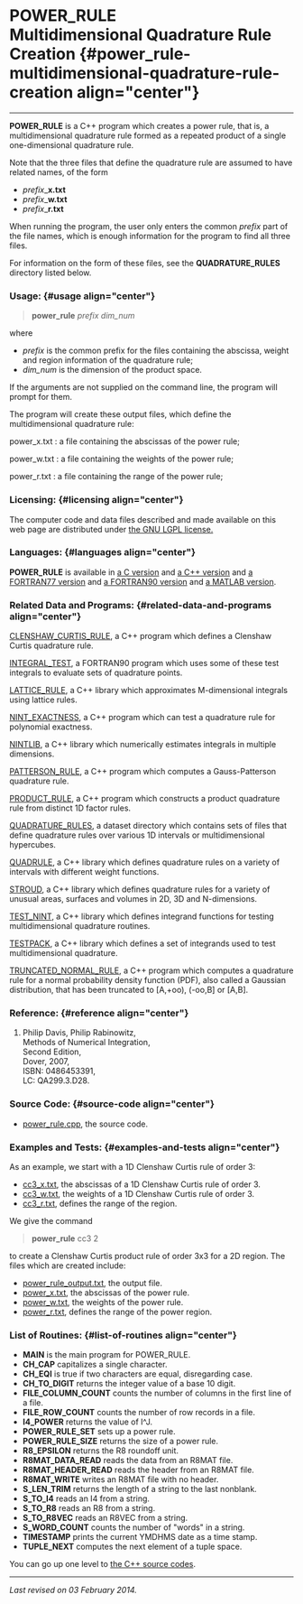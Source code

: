 POWER\_RULE\
Multidimensional Quadrature Rule Creation {#power_rule-multidimensional-quadrature-rule-creation align="center"}
=========================================

------------------------------------------------------------------------

**POWER\_RULE** is a C++ program which creates a power rule, that is, a
multidimensional quadrature rule formed as a repeated product of a
single one-dimensional quadrature rule.

Note that the three files that define the quadrature rule are assumed to
have related names, of the form

-   *prefix*\_**x.txt**
-   *prefix*\_**w.txt**
-   *prefix*\_**r.txt**

When running the program, the user only enters the common *prefix* part
of the file names, which is enough information for the program to find
all three files.

For information on the form of these files, see the
**QUADRATURE\_RULES** directory listed below.

### Usage: {#usage align="center"}

> **power\_rule** *prefix* *dim\_num*

where

-   *prefix* is the common prefix for the files containing the abscissa,
    weight and region information of the quadrature rule;
-   *dim\_num* is the dimension of the product space.

If the arguments are not supplied on the command line, the program will
prompt for them.

The program will create these output files, which define the
multidimensional quadrature rule:

 power\_x.txt 
:   a file containing the abscissas of the power rule;

 power\_w.txt 
:   a file containing the weights of the power rule;

 power\_r.txt 
:   a file containing the range of the power rule;

### Licensing: {#licensing align="center"}

The computer code and data files described and made available on this
web page are distributed under [the GNU LGPL
license.](../../txt/gnu_lgpl.txt)

### Languages: {#languages align="center"}

**POWER\_RULE** is available in [a C
version](../../c_src/power_rule/power_rule.md) and [a C++
version](../../master/power_rule/power_rule.md) and [a FORTRAN77
version](../../f77_src/power_rule/power_rule.md) and [a FORTRAN90
version](../../f_src/power_rule/power_rule.md) and [a MATLAB
version](../../m_src/power_rule/power_rule.md).

### Related Data and Programs: {#related-data-and-programs align="center"}

[CLENSHAW\_CURTIS\_RULE](../../master/clenshaw_curtis_rule/clenshaw_curtis_rule.md),
a C++ program which defines a Clenshaw Curtis quadrature rule.

[INTEGRAL\_TEST](../../f_src/integral_test/integral_test.md), a
FORTRAN90 program which uses some of these test integrals to evaluate
sets of quadrature points.

[LATTICE\_RULE](../../master/lattice_rule/lattice_rule.md), a C++
library which approximates M-dimensional integrals using lattice rules.

[NINT\_EXACTNESS](../../master/nint_exactness/nint_exactness.md), a
C++ program which can test a quadrature rule for polynomial exactness.

[NINTLIB](../../master/nintlib/nintlib.md), a C++ library which
numerically estimates integrals in multiple dimensions.

[PATTERSON\_RULE](../../master/patterson_rule/patterson_rule.md), a
C++ program which computes a Gauss-Patterson quadrature rule.

[PRODUCT\_RULE](../../master/product_rule/product_rule.md), a C++
program which constructs a product quadrature rule from distinct 1D
factor rules.

[QUADRATURE\_RULES](../../datasets/quadrature_rules/quadrature_rules.md),
a dataset directory which contains sets of files that define quadrature
rules over various 1D intervals or multidimensional hypercubes.

[QUADRULE](../../master/quadrule/quadrule.md), a C++ library which
defines quadrature rules on a variety of intervals with different weight
functions.

[STROUD](../../master/stroud/stroud.md), a C++ library which defines
quadrature rules for a variety of unusual areas, surfaces and volumes in
2D, 3D and N-dimensions.

[TEST\_NINT](../../master/test_nint/test_nint.md), a C++ library
which defines integrand functions for testing multidimensional
quadrature routines.

[TESTPACK](../../master/testpack/testpack.md), a C++ library which
defines a set of integrands used to test multidimensional quadrature.

[TRUNCATED\_NORMAL\_RULE](../../master/truncated_normal_rule/truncated_normal_rule.md),
a C++ program which computes a quadrature rule for a normal probability
density function (PDF), also called a Gaussian distribution, that has
been truncated to \[A,+oo), (-oo,B\] or \[A,B\].

### Reference: {#reference align="center"}

1.  Philip Davis, Philip Rabinowitz,\
    Methods of Numerical Integration,\
    Second Edition,\
    Dover, 2007,\
    ISBN: 0486453391,\
    LC: QA299.3.D28.

### Source Code: {#source-code align="center"}

-   [power\_rule.cpp](power_rule.cpp), the source code.

### Examples and Tests: {#examples-and-tests align="center"}

As an example, we start with a 1D Clenshaw Curtis rule of order 3:

-   [cc3\_x.txt](cc3_x.txt), the abscissas of a 1D Clenshaw Curtis rule
    of order 3.
-   [cc3\_w.txt](cc3_w.txt), the weights of a 1D Clenshaw Curtis rule of
    order 3.
-   [cc3\_r.txt](cc3_r.txt), defines the range of the region.

We give the command

> **power\_rule** cc3 2

to create a Clenshaw Curtis product rule of order 3x3 for a 2D region.
The files which are created include:

-   [power\_rule\_output.txt](power_rule_output.txt), the output file.
-   [power\_x.txt](power_x.txt), the abscissas of the power rule.
-   [power\_w.txt](power_w.txt), the weights of the power rule.
-   [power\_r.txt](power_r.txt), defines the range of the power region.

### List of Routines: {#list-of-routines align="center"}

-   **MAIN** is the main program for POWER\_RULE.
-   **CH\_CAP** capitalizes a single character.
-   **CH\_EQI** is true if two characters are equal, disregarding case.
-   **CH\_TO\_DIGIT** returns the integer value of a base 10 digit.
-   **FILE\_COLUMN\_COUNT** counts the number of columns in the first
    line of a file.
-   **FILE\_ROW\_COUNT** counts the number of row records in a file.
-   **I4\_POWER** returns the value of I\^J.
-   **POWER\_RULE\_SET** sets up a power rule.
-   **POWER\_RULE\_SIZE** returns the size of a power rule.
-   **R8\_EPSILON** returns the R8 roundoff unit.
-   **R8MAT\_DATA\_READ** reads the data from an R8MAT file.
-   **R8MAT\_HEADER\_READ** reads the header from an R8MAT file.
-   **R8MAT\_WRITE** writes an R8MAT file with no header.
-   **S\_LEN\_TRIM** returns the length of a string to the last
    nonblank.
-   **S\_TO\_I4** reads an I4 from a string.
-   **S\_TO\_R8** reads an R8 from a string.
-   **S\_TO\_R8VEC** reads an R8VEC from a string.
-   **S\_WORD\_COUNT** counts the number of "words" in a string.
-   **TIMESTAMP** prints the current YMDHMS date as a time stamp.
-   **TUPLE\_NEXT** computes the next element of a tuple space.

You can go up one level to [the C++ source codes](../cpp_src.md).

------------------------------------------------------------------------

*Last revised on 03 February 2014.*

